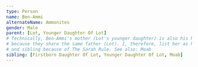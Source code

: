```yaml
---
type: Person
name: Ben-Ammi
alternateName: Ammonites
gender: Male
parent: [Lot, Younger Daughter Of Lot]
# Technically, Ben-Ammi's mother (Lot's younger daughter) is also his half-sister
# because they share the same father (Lot). I, therefore, list her as his parent
# and sibling because of The Sarah Rule. See also: Moab
sibling: [Firstborn Daughter Of Lot, Younger Daughter Of Lot, Moab]
---
```

